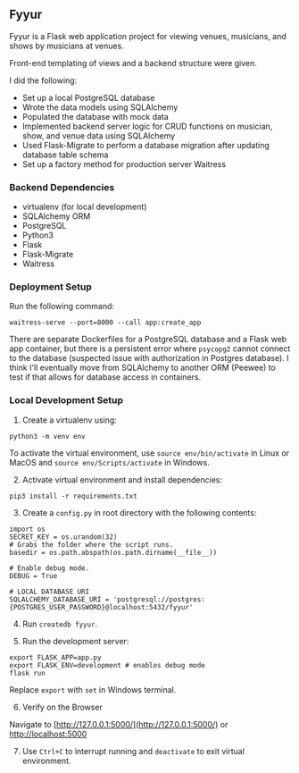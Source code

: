 ## Fyyur

Fyyur is a Flask web application project for viewing venues, musicians, and shows by musicians at venues. 

Front-end templating of views and a backend structure were given. 

I did the following:
- Set up a local PostgreSQL database
- Wrote the data models using SQLAlchemy
- Populated the database with mock data
- Implemented backend server logic for CRUD functions on musician, show, and venue data using SQLAlchemy
- Used Flask-Migrate to perform a database migration after updating database table schema
- Set up a factory method for production server Waitress

### Backend Dependencies

 - virtualenv (for local development)
 - SQLAlchemy ORM
 - PostgreSQL
 - Python3
 - Flask 
 - Flask-Migrate 
 - Waitress

### Deployment Setup

Run the following command:

```
waitress-serve --port=8000 --call app:create_app
```

There are separate Dockerfiles for a PostgreSQL database and a Flask web app container,
but there is a persistent error where `psycopg2` cannot connect to the database 
(suspected issue with authorization in Postgres database). I think I'll eventually
move from SQLAlchemy to another ORM (Peewee) to test if that allows for database
access in containers.

### Local Development Setup

1. Create a virtualenv using:

```
python3 -m venv env
```

To activate the virtual environment, use `source env/bin/activate` in Linux or
MacOS and `source env/Scripts/activate` in Windows.

2. Activate virtual environment and install dependencies:

```
pip3 install -r requirements.txt
```

3. Create a `config.py` in root directory with the following contents:

```
import os
SECRET_KEY = os.urandom(32)
# Grabs the folder where the script runs.
basedir = os.path.abspath(os.path.dirname(__file__))

# Enable debug mode.
DEBUG = True

# LOCAL DATABASE URI
SQLALCHEMY_DATABASE_URI = 'postgresql://postgres:{POSTGRES_USER_PASSWORD}@localhost:5432/fyyur'
```

4. Run `createdb fyyur`.

5. Run the development server:

```
export FLASK_APP=app.py
export FLASK_ENV=development # enables debug mode
flask run
```
Replace `export` with `set` in Windows terminal.

6. Verify on the Browser

Navigate to [http://127.0.0.1:5000/](http://127.0.0.1:5000/) or [http://localhost:5000](http://localhost:5000) 

7. Use `Ctrl+C` to interrupt running and `deactivate` to exit virtual environment.
